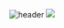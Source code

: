 ![header](https://capsule-render.vercel.app/api?type=waving&color=auto&height=270&section=header&text=Welcom+to+minkyung's+Github+👋&fontSize=40&fontAlignY=40)
<a href="minry20415@gmail.com/"><img src="https://img.shields.io/badge/gmail-EA4335?style=flat&logo=gmail&logoColor=white" /></a>
